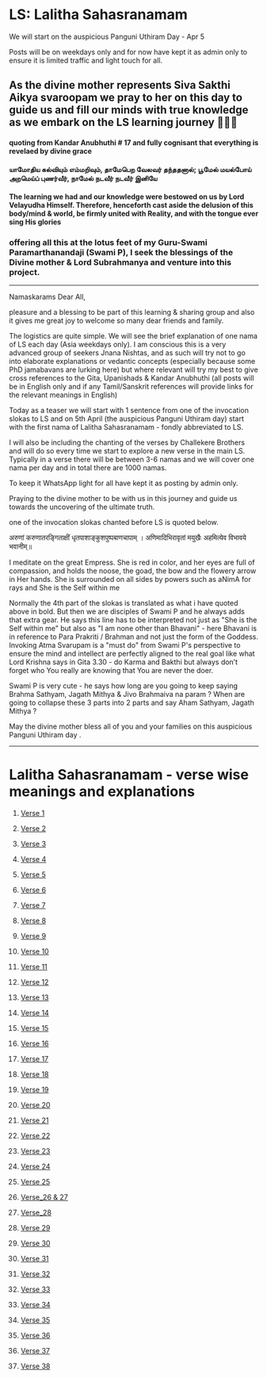 # LS: Lalitha Sahasranamam

We will start on the auspicious Panguni Uthiram Day - Apr 5

Posts will be on weekdays only and for now have kept it as admin only to ensure it is limited traffic and light touch for all.

## As the divine mother represents Siva Sakthi Aikya svaroopam we pray to her on this day to guide us and fill our minds with true knowledge as we embark on the LS learning journey 🙏🙇‍♂️

#### quoting from Kandar Anubhuthi # 17 and fully cognisant that everything is revelaed by divine grace

#### யாமோதிய  கல்வியும்  எம்மறிவும், தாமேபெற  வேலவர்  தந்ததனால்; பூமேல்  மயல்போய்  அறமெய்ப்  புணர்வீர், நாமேல்  நடவீர்  நடவீர்  இனியே

#### The learning we had and our knowledge were bestowed on us by Lord Velayudha Himself. Therefore, henceforth cast aside the delusion of this body/mind & world, be firmly united with Reality, and with the tongue ever sing His glories

### offering all this at the lotus feet of my Guru-Swami Paramarthanandaji (Swami P), I seek the blessings of the Divine mother & Lord Subrahmanya and venture into this project. 

--------------------------------------------

Namaskarams Dear All, 

pleasure and a blessing to be part of this learning & sharing group and also it gives me great joy to welcome so many dear friends and family. 

The logistics are quite simple.  We will see the brief explanation of one nama of LS each day (Asia weekdays only).  I am conscious this is a very advanced group of seekers Jnana Nishtas, and as such will try not to go into elaborate explanations or vedantic concepts (especially because some PhD jamabavans are lurking here) but  where relevant will try my best to give cross references to the Gita, Upanishads & Kandar Anubhuthi (all posts will be in English only and if any Tamil/Sanskrit references will provide links for the relevant meanings in English) 

Today as a teaser we will start with 1 sentence from one of the invocation slokas to LS and on 5th April (the auspicious Panguni Uthiram day) start with the first nama of Lalitha Sahasranamam - fondly abbreviated to LS. 

I will also be including the chanting of the verses by Challekere Brothers and will do so every time we start to explore a new verse in the main LS. Typically in a verse there will be between 3-6 namas and we will cover one nama per day and in total there are 1000 namas.  

To keep it WhatsApp light for all have kept it as posting by admin only. 

Praying to the divine mother to be with us in this journey and guide us towards the uncovering of the ultimate truth.

one of the invocation slokas chanted before LS is quoted below.

अरुणां करुणातरङ्गिताक्षीं धृतपाशाङ्कुशपुष्पबाणचापाम् ।
अणिमादिभिरावृतां मयुखैः अहमित्येव विभावये भवानीम्॥

I meditate on the great Empress. She is red in color, and her eyes are full of compassion, and holds the noose, the goad, the bow and the flowery arrow in Her hands. She is surrounded on all sides by powers such as aNimA for rays and She is the Self within me 

Normally the 4th part of the slokas is translated as what i have quoted above in bold. But then we are disciples of Swami P and he always adds that extra gear.  He says this line has to be interpreted not just as "She is the Self within me" but also as "I am none other than Bhavani" - here Bhavani is in reference to Para Prakriti / Brahman and not just the form of the Goddess. Invoking Atma Svarupam is a "must do" from Swami P's perspective to ensure the mind and intellect are perfectly aligned to the real goal like what Lord Krishna says in Gita 3.30 - do Karma and Bakthi but always don’t forget who You really are knowing that You are never the doer. 

Swami P is very cute - he says how long are you going to keep saying Brahma Sathyam, Jagath Mithya & Jivo Brahmaiva na param ? When are going to collapse these 3 parts into 2 parts and say Aham Sathyam, Jagath Mithya  ?

May the divine mother bless all of you and your families on this auspicious Panguni Uthiram day .

------------------------------------

# Lalitha Sahasranamam - verse wise meanings and explanations


1. [Verse 1](verse_001.md)

2. [Verse 2](verse_002.md)

3. [Verse 3](verse_003.md)

4. [Verse 4](verse_004.md)

5. [Verse 5](verse_005.md)

1. [Verse 6](verse_006.md)

1. [Verse 7](verse_007.md)

1. [Verse 8](verse_008.md)

1. [Verse 9](verse_009.md)

1. [Verse 10](verse_010.md)

1. [Verse 11](verse_011.md)

1. [Verse 12](verse_012.md)

1. [Verse 13](verse_013.md)

1. [Verse 14](verse_014.md)

1. [Verse 15](verse_015.md)

1. [Verse 16](verse_016.md)

1. [Verse 17](verse_017.md)

1. [Verse 18](verse_018.md)

1. [Verse 19](verse_019.md)

1. [Verse 20](verse_020.md)

1. [Verse 21](verse_021.md)

1. [Verse 22](verse_022.md)

1. [Verse 23](verse_023.md)

1. [Verse 24](verse_024.md)
 
1. [Verse 25](verse_025.md)

1. [Verse_26 & 27](verse_026&27.md)
 
1. [Verse_28](verse_028.md) 

1. [Verse 29](verse_029.md)

1. [Verse 30](verse_30.md)

1. [Verse 31](verse_31.md)

1. [Verse 32](verse_32.md)

1. [Verse 33](verse_33.md)

1. [Verse 34](verse_34.md)

1. [Verse 35](verse_35.md)

1. [Verse 36](verse_36.md)

1. [Verse 37](verse_37.md)

1. [Verse 38](verse_38.md)

